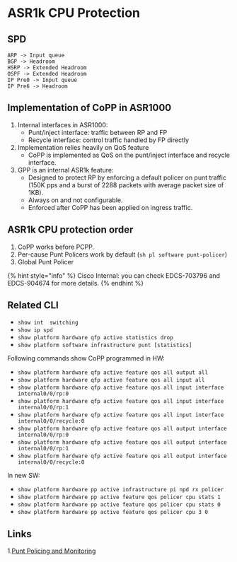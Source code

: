 # ASR1k CPU Protection

## SPD

```text
ARP -> Input queue
BGP -> Headroom
HSRP -> Extended Headroom
OSPF -> Extended Headroom
IP Pre0 -> Input queue
IP Pre6 -> Headroom
```

## Implementation of CoPP in ASR1000

1. Internal interfaces in ASR1000:
   * Punt/inject interface: traffic between RP and FP
   * Recycle interface: control traffic handled by FP directly
2. Implementation relies heavily on QoS feature
   * CoPP is implemented as QoS on the punt/inject interface and recycle interface.
3. GPP is an internal ASR1k feature:
   * Designed to protect RP by enforcing a default policer on punt traffic \(150K pps and a burst of 2288 packets with average packet size of 1KB\).
   * Always on and not configurable.
   * Enforced after CoPP has been applied on ingress traffic.

## ASR1k CPU protection order

1. CoPP works before PCPP.
2. Per-cause Punt Policers work by default \(`sh pl software punt-policer`\)
3. Global Punt Policer

{% hint style="info" %}
Cisco Internal: you can check EDCS-703796 and EDCS-904674 for more details.
{% endhint %}

## Related CLI

* `show int  switching`
* `show ip spd`
* `show platform hardware qfp active statistics drop`
* `show platform software infrastructure punt [statistics]`

Following commands show CoPP programmed in HW:

* `show platform hardware qfp active feature qos all output all`
* `show platform hardware qfp active feature qos all input all`
* `show platform hardware qfp active feature qos all input interface internal0/0/rp:0`
* `show platform hardware qfp active feature qos all input interface internal0/0/rp:1`
* `show platform hardware qfp active feature qos all input interface internal0/0/recycle:0`
* `show platform hardware qfp active feature qos all output interface internal0/0/rp:0`
* `show platform hardware qfp active feature qos all output interface internal0/0/rp:1`
* `show platform hardware qfp active feature qos all output interface internal0/0/recycle:0`

In new SW:

* `show platform hardware pp active infrastructure pi npd rx policer`
* `show platform hardware pp active feature qos policer cpu stats 1`
* `show platform hardware pp active feature qos policer cpu stats 0`
* `show platform hardware pp active feature qos policer cpu 3 0`

## Links

1.[Punt Policing and Monitoring](https://www.cisco.com/c/en/us/td/docs/ios-xml/ios/qos_plcshp/configuration/xe-16/qos-plcshp-xe-16-book/qos-plcshp-punt-police-monitor.html)

